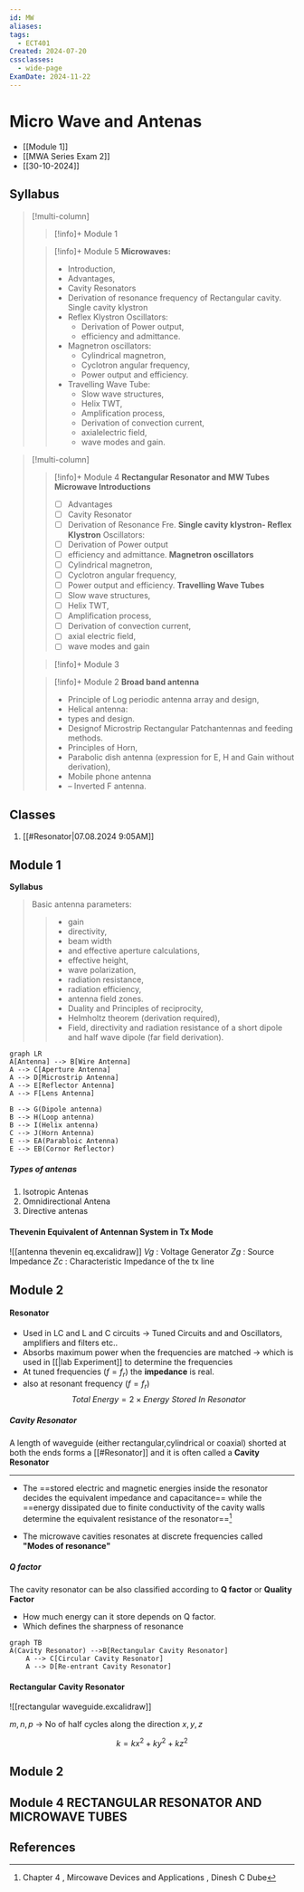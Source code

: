 ```yaml
---
id: MW
aliases: 
tags:
  - ECT401
Created: 2024-07-20
cssclasses:
  - wide-page
ExamDate: 2024-11-22
---
```


# Micro Wave and Antenas
- [[Module 1]]
- [[MWA Series Exam 2]]
- [[30-10-2024]]

## Syllabus 

> [!multi-column]
>
> > [!info]+ Module 1
> 
>
> > [!info]+ Module 5
> > **Microwaves:**
> >
> > - Introduction,
> > - Advantages,
> > - Cavity Resonators
> > - Derivation of resonance frequency of Rectangular cavity.
> >   Single cavity klystron
> > - Reflex Klystron Oscillators:
> >   - Derivation of Power output,
> >   - efficiency and admittance.
> > - Magnetron oscillators:
> >   - Cylindrical magnetron,
> >   - Cyclotron angular frequency,
> >   - Power output and efficiency.
> > - Travelling Wave Tube:
> >   - Slow wave structures,
> >   - Helix TWT,
> >   - Amplification process,
> >   - Derivation of convection current,
> >   - axialelectric field,
> >   - wave modes and gain.

>[!multi-column]
>
>>[!info]+ Module 4 **Rectangular Resonator and MW Tubes**
>> **Microwave Introductions**
>>- [ ] Advantages
>>- [ ] Cavity Resonator
>>- [ ] Derivation of Resonance Fre.
>>**Single cavity klystron- Reflex Klystron**
>>Oscillators:
>> - [ ]	Derivation of Power output
>> - [ ] efficiency and admittance. 
>> **Magnetron oscillators**
>> - [ ] Cylindrical magnetron,
>> - [ ] Cyclotron angular frequency,
>> - [ ] Power output and efficiency.
>>**Travelling Wave Tubes**
>>- [ ] Slow wave structures,
>>- [ ] Helix TWT,
>>- [ ] Amplification process,
>>- [ ] Derivation of convection current,
>>- [ ] axial electric field,
>>- [ ] wave modes and gain
> 
>> [!info]+ Module 3
>
>> [!info]+ Module 2 **Broad band antenna**
>> - Principle of Log periodic antenna array and design,
>> - Helical antenna:
>> 	- types and design.
>> - Designof Microstrip Rectangular Patchantennas and
>> feeding methods.
>> -  Principles of Horn,
>> - Parabolic dish antenna (expression for E, H and Gain without derivation),
>> - Mobile phone antenna 
>> - – Inverted F antenna.


## Classes
1. [[#Resonator|07.08.2024 9:05AM]]

## Module 1 

**Syllabus**
> Basic antenna parameters:
> >
> > - gain
> > - directivity,
> > - beam width
> > - and effective aperture calculations,
> > - effective height,
> > - wave polarization,
> > - radiation resistance,
> > - radiation efficiency,
> > - antenna field zones.
> > - Duality and Principles of reciprocity,
> > - Helmholtz theorem (derivation required),
> > - Field, directivity and radiation resistance of a short dipole and half wave dipole (far field derivation).


```mermaid
graph LR 
A[Antenna] --> B[Wire Antenna] 
A --> C[Aperture Antenna]
A --> D[Microstrip Antenna]
A --> E[Reflector Antenna]
A --> F[Lens Antenna]

B --> G(Dipole antenna)
B --> H(Loop antenna)
B --> I(Helix antenna)
C --> J(Horn Antenna)
E --> EA(Parabloic Antenna)
E --> EB(Cornor Reflector)
```

##### Types of antenas

1. Isotropic Antenas
2. Omnidirectional Antena
3. Directive antenas

#### Thevenin Equivalent of Antennan System in Tx Mode 

![[antenna thevenin eq.excalidraw]]
$Vg$ : Voltage Generator 
$Zg$ : Source Impedance 
$Zc$ : Characteristic Impedance of the tx line

## Module 2


#### Resonator
- Used in LC and L and C circuits -> Tuned Circuits and and Oscillators, amplifiers and filters etc..
- Absorbs maximum power when the frequencies are matched -> which is used in [[|lab Experiment]] to determine the frequencies
- At tuned frequencies ($f=f_r$) the **impedance** is real.
- also at resonant frequency ($f = f_r$)
  $$
  Total \ Energy = 2 \times Energy \ Stored \ In \ Resonator
  $$

##### Cavity Resonator 
A length of waveguide (either rectangular,cylindrical or coaxial) shorted at both the ends forms a [[#Resonator]] and it is often called a **Cavity Resonator**

---

- The ==stored electric and magnetic energies inside the resonator decides the equivalent impedance and capacitance== while the ==energy dissipated due to finite conductivity of the cavity walls determine the equivalent resistance of the resonator==[^1]

- The microwave cavities resonates at discrete frequencies called **"Modes of resonance"** 
##### Q factor
The cavity resonator can be also classified according to **Q factor** or **Quality Factor**

- How much energy can it store depends on Q factor.
- Which defines the sharpness of resonance

```mermaid
graph TB
A(Cavity Resonator) -->B[Rectangular Cavity Resonator]
    A --> C[Circular Cavity Resonator]
    A --> D[Re-entrant Cavity Resonator]

```

#### Rectangular Cavity Resonator

![[rectangular waveguide.excalidraw]]

$m,n,p$ -> No of half cycles along the direction $x,y,z$

$$
k = kx^{2}+ ky^{2}+ kz^2
$$



## Module 2 



## Module 4 RECTANGULAR RESONATOR AND MICROWAVE TUBES


## References

[^1]: Chapter 4 , Mircowave Devices and Applications , Dinesh C Dube
